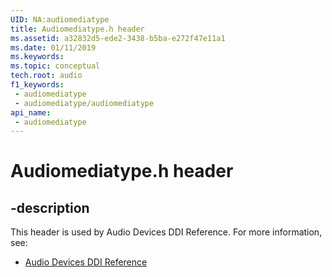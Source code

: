 ```yaml
---
UID: NA:audiomediatype
title: Audiomediatype.h header
ms.assetid: a32832d5-ede2-3438-b5ba-e272f47e11a1
ms.date: 01/11/2019
ms.keywords: 
ms.topic: conceptual
tech.root: audio
f1_keywords:
 - audiomediatype
 - audiomediatype/audiomediatype
api_name:
 - audiomediatype
---
```


# Audiomediatype.h header


## -description

This header is used by Audio Devices DDI Reference. For more information, see:

- [Audio Devices DDI Reference](../_audio/index.md)

